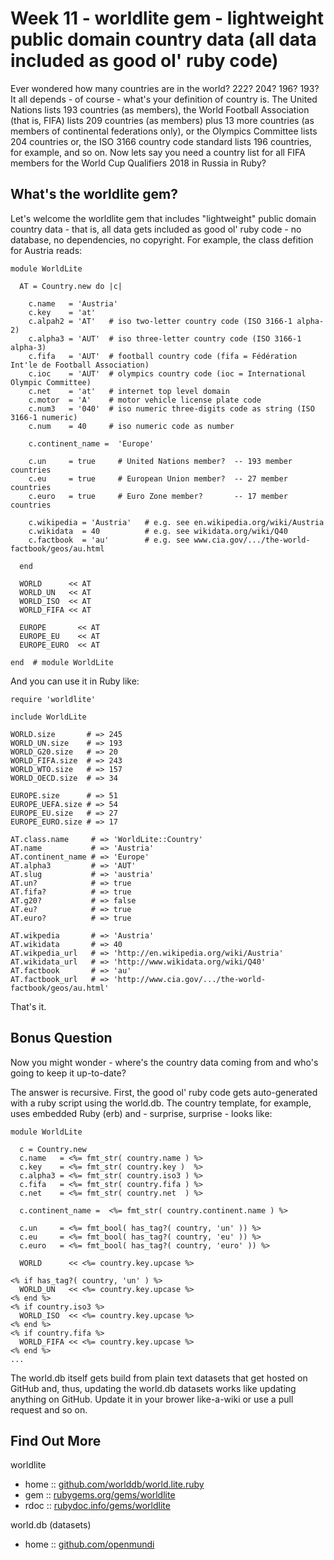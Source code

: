 # Week 11 - worldlite gem  - lightweight public domain country data (all data included as good ol' ruby code)


Ever wondered how many countries are in the world? 222? 204? 196? 193?
It all depends - of course - what's your definition of country is.
The United Nations lists 193 countries (as members), the World Football Association (that is, FIFA)
lists 209 countries (as members) plus 13 more countries (as members of continental federations only),
or the Olympics Committee lists 204 countries or, the ISO 3166 country code standard
lists 196 countries, for example, and so on.
Now lets say you need a country list for all FIFA members for the World Cup Qualifiers 2018 in Russia in Ruby?


## What's the worldlite gem?

Let's welcome the worldlite gem that includes "lightweight" public domain country data -
that is, all data gets included as good ol' ruby code - no database, no dependencies, no copyright.
For example, the class defition for Austria reads:

~~~
module WorldLite

  AT = Country.new do |c|

    c.name   = 'Austria'
    c.key    = 'at'
    c.alpah2 = 'AT'   # iso two-letter country code (ISO 3166-1 alpha-2)
    c.alpha3 = 'AUT'  # iso three-letter country code (ISO 3166-1 alpha-3)
    c.fifa   = 'AUT'  # football country code (fifa = Fédération Int'le de Football Association)
    c.ioc    = 'AUT'  # olympics country code (ioc = International Olympic Committee)
    c.net    = 'at'   # internet top level domain
    c.motor  = 'A'    # motor vehicle license plate code
    c.num3   = '040'  # iso numeric three-digits code as string (ISO 3166-1 numeric)
    c.num    = 40     # iso numeric code as number

    c.continent_name =  'Europe'

    c.un     = true     # United Nations member?  -- 193 member countries
    c.eu     = true     # European Union member?  -- 27 member countries
    c.euro   = true     # Euro Zone member?       -- 17 member countries

    c.wikipedia = 'Austria'   # e.g. see en.wikipedia.org/wiki/Austria
    c.wikidata  = 40          # e.g. see wikidata.org/wiki/Q40
    c.factbook  = 'au'        # e.g. see www.cia.gov/.../the-world-factbook/geos/au.html

  end

  WORLD      << AT
  WORLD_UN   << AT
  WORLD_ISO  << AT
  WORLD_FIFA << AT

  EUROPE       << AT
  EUROPE_EU    << AT
  EUROPE_EURO  << AT

end  # module WorldLite
~~~


And you can use it in Ruby like:

~~~
require 'worldlite'

include WorldLite

WORLD.size       # => 245
WORLD_UN.size    # => 193
WORLD_G20.size   # => 20
WORLD_FIFA.size  # => 243
WORLD_WTO.size   # => 157
WORLD_OECD.size  # => 34

EUROPE.size      # => 51
EUROPE_UEFA.size # => 54
EUROPE_EU.size   # => 27
EUROPE_EURO.size # => 17

AT.class.name     # => 'WorldLite::Country'
AT.name           # => 'Austria'
AT.continent_name # => 'Europe'
AT.alpha3         # => 'AUT'
AT.slug           # => 'austria'
AT.un?            # => true
AT.fifa?          # => true
AT.g20?           # => false
AT.eu?            # => true
AT.euro?          # => true

AT.wikpedia       # => 'Austria'
AT.wikidata       # => 40
AT.wikpedia_url   # => 'http://en.wikipedia.org/wiki/Austria'
AT.wikidata_url   # => 'http://www.wikidata.org/wiki/Q40'
AT.factbook       # => 'au'
AT.factbook_url   # => 'http://www.cia.gov/.../the-world-factbook/geos/au.html'
~~~

That's it.


## Bonus Question

Now you might wonder - where's the country data coming from and who's going to keep it up-to-date?

The answer is recursive.  First, the good ol' ruby code gets auto-generated with a ruby script
using the world.db. The country template, for example, uses embedded Ruby (erb)
and - surprise, surprise - looks like:

~~~
module WorldLite

  c = Country.new
  c.name   = <%= fmt_str( country.name ) %>
  c.key    = <%= fmt_str( country.key )  %>
  c.alpha3 = <%= fmt_str( country.iso3 ) %>
  c.fifa   = <%= fmt_str( country.fifa ) %>
  c.net    = <%= fmt_str( country.net  ) %>

  c.continent_name =  <%= fmt_str( country.continent.name ) %>

  c.un     = <%= fmt_bool( has_tag?( country, 'un' )) %>
  c.eu     = <%= fmt_bool( has_tag?( country, 'eu' )) %>
  c.euro   = <%= fmt_bool( has_tag?( country, 'euro' )) %>

  WORLD      << <%= country.key.upcase %>

<% if has_tag?( country, 'un' ) %>
  WORLD_UN   << <%= country.key.upcase %>
<% end %>
<% if country.iso3 %>
  WORLD_ISO  << <%= country.key.upcase %>
<% end %>
<% if country.fifa %>
  WORLD_FIFA << <%= country.key.upcase %>
<% end %>
...
~~~

The world.db itself gets build from plain text datasets that get hosted on GitHub and, thus,
updating the world.db datasets works like updating anything on GitHub. Update it in your brower like-a-wiki
or use a pull request and so on.


## Find Out More

worldlite

* home     :: [github.com/worlddb/world.lite.ruby](https://github.com/worlddb/world.lite.ruby)
* gem      :: [rubygems.org/gems/worldlite](https://rubygems.org/gems/worldlite)
* rdoc     :: [rubydoc.info/gems/worldlite](http://rubydoc.info/gems/worldlite)

world.db (datasets)

* home     :: [github.com/openmundi](https://github.com/openmundi)
